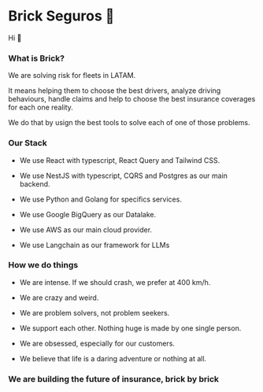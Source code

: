 # Brick Seguros 🧱

Hi 🤙

### What is Brick?
We are solving risk for fleets in LATAM.

It means helping them to choose the best drivers, analyze driving behaviours, handle claims and help to choose the best insurance coverages for each one reality.

We do that by usign the best tools to solve each of one of those problems.

### Our Stack

- We use React with typescript, React Query and Tailwind CSS.

- We use NestJS with typescript, CQRS and Postgres as our main backend.

- We use Python and Golang for specifics services.

- We use Google BigQuery as our Datalake.

- We use AWS as our main cloud provider.

- We use Langchain as our framework for LLMs

### How we do things

- We are intense. If we should crash, we prefer at 400 km/h.

- We are crazy and weird.

- We are problem solvers, not problem seekers.

- We support each other. Nothing huge is made by one single person.

- We are obsessed, especially for our customers.

- We believe that life is a daring adventure or nothing at all.


### We are building the future of insurance, **brick by brick**
